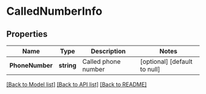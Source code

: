 # CalledNumberInfo

## Properties
Name | Type | Description | Notes
------------ | ------------- | ------------- | -------------
**PhoneNumber** | **string** | Called phone number | [optional] [default to null]

[[Back to Model list]](../README.md#documentation-for-models) [[Back to API list]](../README.md#documentation-for-api-endpoints) [[Back to README]](../README.md)


